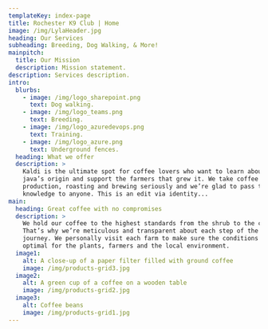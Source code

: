 ```yaml
---
templateKey: index-page
title: Rochester K9 Club | Home
image: /img/LylaHeader.jpg
heading: Our Services
subheading: Breeding, Dog Walking, & More!
mainpitch:
  title: Our Mission
  description: Mission statement.
description: Services description.
intro:
  blurbs:
    - image: /img/logo_sharepoint.png
      text: Dog walking.
    - image: /img/logo_teams.png
      text: Breeding.
    - image: /img/logo_azuredevops.png
      text: Training.
    - image: /img/logo_azure.png
      text: Underground fences.
  heading: What we offer
  description: >
    Kaldi is the ultimate spot for coffee lovers who want to learn about their
    java’s origin and support the farmers that grew it. We take coffee
    production, roasting and brewing seriously and we’re glad to pass that
    knowledge to anyone. This is an edit via identity...
main:
  heading: Great coffee with no compromises
  description: >
    We hold our coffee to the highest standards from the shrub to the cup.
    That’s why we’re meticulous and transparent about each step of the coffee’s
    journey. We personally visit each farm to make sure the conditions are
    optimal for the plants, farmers and the local environment.
  image1:
    alt: A close-up of a paper filter filled with ground coffee
    image: /img/products-grid3.jpg
  image2:
    alt: A green cup of a coffee on a wooden table
    image: /img/products-grid2.jpg
  image3:
    alt: Coffee beans
    image: /img/products-grid1.jpg
---
```


